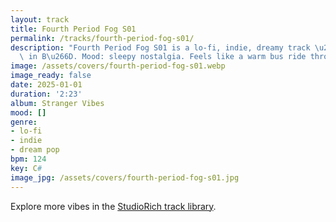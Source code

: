 ```yaml
---
layout: track
title: Fourth Period Fog S01
permalink: /tracks/fourth-period-fog-s01/
description: "Fourth Period Fog S01 is a lo-fi, indie, dreamy track \u2014 89 BPM\
  \ in B\u266D. Mood: sleepy nostalgia. Feels like a warm bus ride through foggy memory."
image: /assets/covers/fourth-period-fog-s01.webp
image_ready: false
date: 2025-01-01
duration: '2:23'
album: Stranger Vibes
mood: []
genre:
- lo-fi
- indie
- dream pop
bpm: 124
key: C#
image_jpg: /assets/covers/fourth-period-fog-s01.jpg
---
```


Explore more vibes in the [StudioRich track library](/tracks/).
